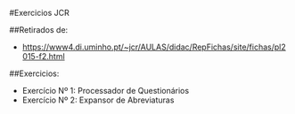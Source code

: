 #Exercicios JCR

##Retirados de:
- https://www4.di.uminho.pt/~jcr/AULAS/didac/RepFichas/site/fichas/pl2015-f2.html

##Exercicios:
- Exercício Nº 1: Processador de Questionários
- Exercício Nº 2: Expansor de Abreviaturas



